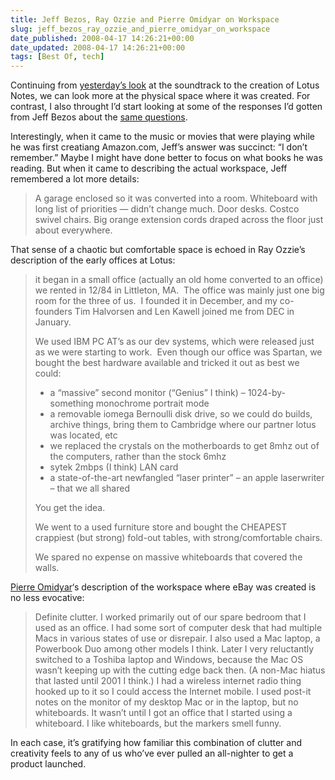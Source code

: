 ```yaml
---
title: Jeff Bezos, Ray Ozzie and Pierre Omidyar on Workspace
slug: jeff_bezos_ray_ozzie_and_pierre_omidyar_on_workspace
date_published: 2008-04-17 14:26:21+00:00
date_updated: 2008-04-17 14:26:21+00:00
tags: [Best Of, tech]
---
```

Continuing from [yesterday’s look](/2008/04/creative-environment-ray-ozzies-soundtrack) at the soundtrack to the creation of Lotus Notes, we can look more at the physical space where it was created. For contrast, I also throught I’d start looking at some of the responses I’d gotten from Jeff Bezos about the [same questions](/2008/04/the-creative-environment).

Interestingly, when it came to the music or movies that were playing while he was first creatiang Amazon.com, Jeff’s answer was succinct: “I don’t remember.” Maybe I might have done better to focus on what books he was reading. But when it came to describing the actual workspace, Jeff remembered a lot more details:

> A garage enclosed so it was converted into a room. Whiteboard with long list of priorities — didn’t change much. Door desks. Costco swivel chairs. Big orange extension cords draped across the floor just about everywhere.

That sense of a chaotic but comfortable space is echoed in Ray Ozzie’s description of the early offices at Lotus:

> it began in a small office (actually an old home converted to an office) we rented in 12/84 in Littleton, MA.  The office was mainly just one big room for the three of us.  I founded it in December, and my co-founders Tim Halvorsen and Len Kawell joined me from DEC in January.
> 
> We used IBM PC AT’s as our dev systems, which were released just as we were starting to work.  Even though our office was Spartan, we bought the best hardware available and tricked it out as best we could:
> 
> - a “massive” second monitor (“Genius” I think) – 1024-by-something monochrome portrait mode
> - a removable iomega Bernoulli disk drive, so we could do builds, archive things, bring them to Cambridge where our partner lotus was located, etc
> - we replaced the crystals on the motherboards to get 8mhz out of the computers, rather than the stock 6mhz
> - sytek 2mbps (I think) LAN card
> - a state-of-the-art newfangled “laser printer” – an apple laserwriter – that we all shared
> 
> You get the idea.
> 
> We went to a used furniture store and bought the CHEAPEST crappiest (but strong) fold-out tables, with strong/comfortable chairs.
> 
> We spared no expense on massive whiteboards that covered the walls.

[Pierre Omidyar](https://web.archive.org/web/20080501201819/http://pmo.vox.com/)‘s description of the workspace where eBay was created is no less evocative:

> Definite clutter. I worked primarily out of our spare bedroom that I used as an office. I had some sort of computer desk that had multiple Macs in various states of use or disrepair. I also used a Mac laptop, a Powerbook Duo among other models I think. Later I very reluctantly switched to a Toshiba laptop and Windows, because the Mac OS wasn’t keeping up with the cutting edge back then. (A non-Mac hiatus that lasted until 2001 I think.) I had a wireless internet radio thing hooked up to it so I could access the Internet mobile. I used post-it notes on the monitor of my desktop Mac or in the laptop, but no whiteboards. It wasn’t until I got an office that I started using a whiteboard. I like whiteboards, but the markers smell funny.

In each case, it’s gratifying how familiar this combination of clutter and creativity feels to any of us who’ve ever pulled an all-nighter to get a product launched.

